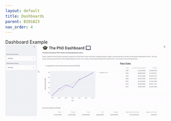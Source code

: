 ```yaml
---
layout: default
title: Dashboards
parent: BIOS823
nav_order: 4
---
```


Dashboard Example     
![Example Dash](dash_one.gif)  